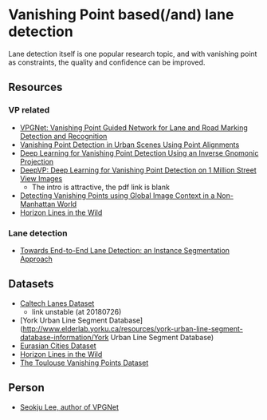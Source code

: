 # Vanishing Point based(/and) lane detection

Lane detection itself is one popular research topic, and with vanishing point as constraints, the quality and confidence can be improved.


## Resources

### VP related

* [VPGNet: Vanishing Point Guided Network for Lane and Road Marking Detection and Recognition](https://github.com/SeokjuLee/VPGNet)
* [Vanishing Point Detection in Urban Scenes Using Point Alignments](https://github.com/dmaugis/detect_vps)
* [Deep Learning for Vanishing Point Detection Using an Inverse Gnomonic Projection](https://arxiv.org/abs/1707.02427)
* [DeepVP: Deep Learning for Vanishing Point Detection on 1 Million Street View Images](http://jiapingzhao.net/)
    - The intro is attractive, the pdf link is blank
* [Detecting Vanishing Points using Global Image Context in a Non-Manhattan World](https://github.com/viibridges/gc-horizon-detector)
* [Horizon Lines in the Wild](https://github.com/scottworkman/deephorizon)

### Lane detection

* [Towards End-to-End Lane Detection: an Instance Segmentation Approach](https://github.com/MaybeShewill-CV/lanenet-lane-detection)

## Datasets

* [Caltech Lanes Dataset](http://www.mohamedaly.info/datasets/caltech-lanes)
    - link unstable (at 20180726)
* [York Urban Line Segment Database](http://www.elderlab.yorku.ca/resources/york-urban-line-segment-database-information/York Urban Line Segment Database)
* [Eurasian Cities Dataset](http://graphics.cs.msu.ru/en/research/projects/msr/geometry)
* [Horizon Lines in the Wild](http://www.cs.uky.edu/~jacobs/datasets/hlw/)
* [The Toulouse Vanishing Points Dataset](http://ubee.enseeiht.fr/dokuwiki/doku.php?id=public:toulousevpdataset)

## Person

* [Seokju Lee, author of VPGNet](https://sites.google.com/site/seokjucv/)